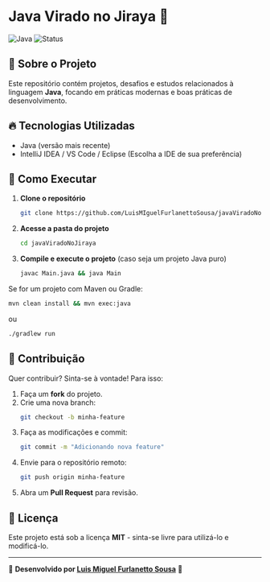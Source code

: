 # Java Virado no Jiraya 🚀

![Java](https://img.shields.io/badge/Java-ED8B00?style=for-the-badge&logo=java&logoColor=white)
![Status](https://img.shields.io/badge/Status-Em%20Desenvolvimento-yellow)

## 📌 Sobre o Projeto

Este repositório contém projetos, desafios e estudos relacionados à linguagem **Java**, focando em práticas modernas e boas práticas de desenvolvimento.

## 🔥 Tecnologias Utilizadas

- Java (versão mais recente)
- IntelliJ IDEA / VS Code / Eclipse (Escolha a IDE de sua preferência)

## 🚀 Como Executar

1. **Clone o repositório**
   ```sh
   git clone https://github.com/LuisMIguelFurlanettoSousa/javaViradoNoJiraya.git
   ```
2. **Acesse a pasta do projeto**
   ```sh
   cd javaViradoNoJiraya
   ```
3. **Compile e execute o projeto** (caso seja um projeto Java puro)
   ```sh
   javac Main.java && java Main
   ```

Se for um projeto com Maven ou Gradle:
   ```sh
   mvn clean install && mvn exec:java
   ```
   ou
   ```sh
   ./gradlew run
   ```

## 📌 Contribuição

Quer contribuir? Sinta-se à vontade! Para isso:
1. Faça um **fork** do projeto.
2. Crie uma nova branch:
   ```sh
   git checkout -b minha-feature
   ```
3. Faça as modificações e commit:
   ```sh
   git commit -m "Adicionando nova feature"
   ```
4. Envie para o repositório remoto:
   ```sh
   git push origin minha-feature
   ```
5. Abra um **Pull Request** para revisão.

## 📜 Licença

Este projeto está sob a licença **MIT** - sinta-se livre para utilizá-lo e modificá-lo.

---
📌 **Desenvolvido por [Luis Miguel Furlanetto Sousa](https://github.com/LuisMIguelFurlanettoSousa)** 🤘
